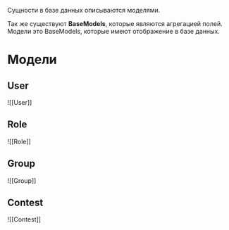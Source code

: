 Сущности в базе данных описываются моделями. 

Так же существуют **BaseModels**, которые являются агрегацией полей. Модели это BaseModels, которые имеют отображение в базе данных.
# Модели
## User
![[User]]
## Role
![[Role]]

## Group
![[Group]]


## Contest
![[Contest]]